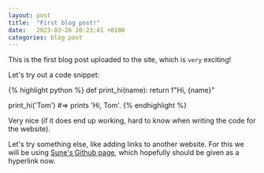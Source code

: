 ```yaml
---
layout: post
title:  "First blog post!"
date:   2023-03-26 10:23:41 +0100
categories: blog post
---
```


This is the first blog post uploaded to the site, which is `very` exciting!

Let's try out a code snippet:

{% highlight python %}
def print_hi(name):
  return f"Hi, {name}"

print_hi('Tom')
#=> prints 'Hi, Tom'.
{% endhighlight %}

Very nice (if it does end up working, hard to know when writing the code for the website).

Let's try something else, like adding links to another website. For this we will be using [Sune's Github page][suneman-github], which hopefully should be given as a hyperlink now.

[suneman-github]: https://github.com/suneman/socialdata2023/wiki

